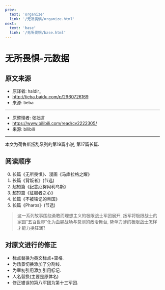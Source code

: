 ```yaml
---
prev:
  text: 'organize'
  link: '/无所畏惧/organize.html'
next:
  text: 'base'
  link: '/无所畏惧/base.html'
---
```


# 无所畏惧-元数据

## 原文来源

+ 原译者: haldir_
+ <http://tieba.baidu.com/p/2960726169>
+ 来源: tieba

--------

+ 原整理者: 张拙言
+ <https://www.bilibili.com/read/cv2222305/>
+ 来源: bilibili

--------

本文为荷鲁斯叛乱系列的第19篇小说, 第17篇长篇.

## 阅读顺序

0. 长篇《无所畏惧》、漫画《马库拉格之耀》
1. 长篇《背叛者》(节选)
2. 超短篇《纪念厄努阿利乌斯》
3. 超短篇《征服者之心》
4. 长篇《不被铭记的帝国》
5. 长篇《Pharos》(节选)

> 这一系列故事围绕勇敢而理想主义的极限战士军团展开, 叛军将极限战士的家园"五百世界"化为血腥战场与莫测的政治舞台, 势单力薄的极限战士怎样才能力挽狂澜?

## 对原文进行的修正

+ 标点替换为英文标点+空格.
+ 为场景切换添加了分割线.
+ 为章初引用添加引用标记.
+ 人名替换(主要是原体名)
+ 修正错误的第八军团为第十三军团.
